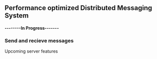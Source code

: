 ## Performance optimized Distributed Messaging System

#### --------In Progress-------

### Send and recieve messages

Upcoming server features
